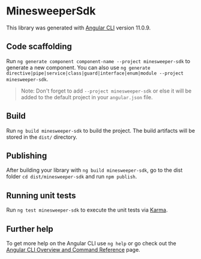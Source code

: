 # MinesweeperSdk

This library was generated with [Angular CLI](https://github.com/angular/angular-cli) version 11.0.9.

## Code scaffolding

Run `ng generate component component-name --project minesweeper-sdk` to generate a new component. You can also use `ng generate directive|pipe|service|class|guard|interface|enum|module --project minesweeper-sdk`.
> Note: Don't forget to add `--project minesweeper-sdk` or else it will be added to the default project in your `angular.json` file. 

## Build

Run `ng build minesweeper-sdk` to build the project. The build artifacts will be stored in the `dist/` directory.

## Publishing

After building your library with `ng build minesweeper-sdk`, go to the dist folder `cd dist/minesweeper-sdk` and run `npm publish`.

## Running unit tests

Run `ng test minesweeper-sdk` to execute the unit tests via [Karma](https://karma-runner.github.io).

## Further help

To get more help on the Angular CLI use `ng help` or go check out the [Angular CLI Overview and Command Reference](https://angular.io/cli) page.
